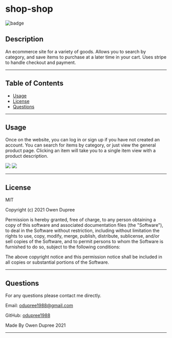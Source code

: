 # shop-shop

![badge](https://img.shields.io/badge/License-MIT-brightgreen)

## Description

An ecommerce site for a variety of goods. Allows you to search by category, and save items to purchase at a later time in your cart. Uses stripe to handle checkout and payment.

---

## Table of Contents

- [Usage](#usage)
- [License](#license)
- [Questions](#questions)

---

## Usage

Once on the website, you can log in or sign up if you have not created an account. You can search for items by category, or just view the general product page. Clicking an item will take you to a single item view with a product description. 

![](src/shop01.png)
![](src/shop02.png)

---

## License

MIT

Copyright (c) 2021 Owen Dupree

Permission is hereby granted, free of charge, to any person obtaining a copy
of this software and associated documentation files (the "Software"), to deal
in the Software without restriction, including without limitation the rights
to use, copy, modify, merge, publish, distribute, sublicense, and/or sell
copies of the Software, and to permit persons to whom the Software is
furnished to do so, subject to the following conditions:

The above copyright notice and this permission notice shall be included in all
copies or substantial portions of the Software.

---

## Questions

For any questions please contact me directly.

Email: <odupree1988@gmail.com>

GitHub: [odupree1988](https://github.com/odupree1988)

Made By Owen Dupree 2021

---
